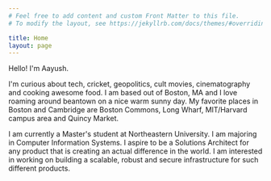 ```yaml
---
# Feel free to add content and custom Front Matter to this file.
# To modify the layout, see https://jekyllrb.com/docs/themes/#overriding-theme-defaults

title: Home
layout: page
---
```


Hello! I'm Aayush.

I'm curious about tech, cricket, geopolitics, cult movies, cinematography and cooking awesome food.
I am based out of Boston, MA and I love roaming around beantown on a nice warm sunny day.
My favorite places in Boston and Cambridge are Boston Commons, Long Wharf, MIT/Harvard campus area and Quincy Market.

I am currently a Master's student at Northeastern University. I am majoring in Computer Information Systems. I aspire to be a Solutions Architect for any product that is creating an actual difference in the world. I am interested in working on building a scalable, robust and secure infrastructure for such different products.
